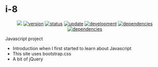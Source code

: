 # i-8
<p align="center">
    <a href="https://raw.githubusercontent.com/johnjimysom/i-8/master/LICENSE.md" alt="WTFPL License">
        <img src="https://img.shields.io/badge/license-WTFPL-ff69b4.svg"/></a>
    <a href="#version">
        <img src="https://img.shields.io/badge/version-1.0-lightblue.svg"
            alt="version"></a>
    <a href="#status">
        <img src="https://img.shields.io/badge/i8-working-green.svg"
            alt="status"></a>
    <a href="#update">
        <img src="https://img.shields.io/badge/update-outdated -FFA500.svg"
            alt="update"></a>
         <a href="#development">
        <img src="https://img.shields.io/badge/development-completed-blue.svg"
            alt="development"></a>
     <a href="#dependencies">
        <img src="https://img.shields.io/badge/javascript- jQuery, bootstrap-yellowgreen.svg"
            alt="dependencies"></a>
     <a href="#dependencies">
        <img src="https://img.shields.io/badge/html- javascript, css-yellowgreen.svg"
            alt="dependencies"></a>
</p>

Javascript project
- Introduction when I first started to learn about Javascript
- This site uses bootstrap.css
- A bit of jQuery
